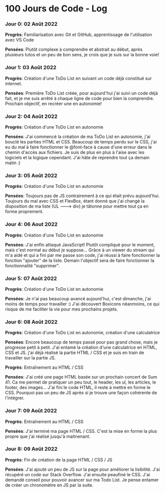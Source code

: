 # 100 Jours de Code - Log

### Jour 0: 02 Août 2022

**Progrès**: Familiarisation avec Git et GitHub, apprentissage de l'utilisation avec VS Code 

**Pensées**: Plutôt complexe à comprendre et abstrait au début, après plusieurs tutos et un peu de bon sens, je crois que je suis sur la bonne voie!

### Jour 1: 03 Août 2022

**Progrès**: Création d'une ToDo List en suivant un code déjà constitué sur internet.

**Pensées**: Première ToDo List créée, pour aujourd'hui j'ai suivi un code déjà fait, et je me suis arrêté à chaque ligne de code pour bien la comprendre. Prochain objectif, en recréer une en autonomie!

### Jour 2: 04 Août 2022 

**Progrès**: Création d'une ToDo List en autonomie 

**Pensées**: J'ai commencé la création de ma ToDo List en autonomie, j'ai bouclé les parties HTML et CSS. Beaucoup de temps perdu sur le CSS, j'ai eu du mal à faire fonctionner le @font-face à cause d'une erreur dans le chemin d'accès aux fichiers. Je suis de plus en plus à l'aise avec les logiciels et la logique cependant. J'ai hâte de reprendre tout ça demain matin :)

### Jour 3: 05 Août 2022

**Progrès**: Création d'une ToDo List en autonomie

**Pensées**: Toujours pas de JS contrairement à ce qui était prévu aujourd'hui. Toujours du mal avec CSS et FlexBox, étant donné que j'ai changé la disposition de ma liste (UL ---> div) je tâtonne pour mettre tout ça en forme proprement. 

### Jour 4: 06 Aout 2022 

**Progrès**: Création d'une ToDo List en autonomie

**Pensées**: J'ai enfin attaqué JavaScript! Plutôt compliqué pour le moment, mais c'est normal au début je suppose... Grâce à un viewer du stream qui m'a aidé et qui a fini par me passe son code, j'ai réussi à faire fonctionner la fonction "ajouter" de la liste. Demain l'objectif sera de faire fonctionner la fonctionnalité "supprimer". 

### Jour 5: 07 Août 2022

**Progrès**: Création d'une ToDo List en autonomie

**Pensées**: Je n'ai pas beaucoup avancé aujourd'hui, c'est dimanche, j'ai moins de temps pour travailler :) J'ai découvert Boxicons néanmoins, ce qui risque de me faciliter la vie pour mes prochains projets. 

### Jour 6: 08 Août 2022

**Progrès**: Création d'une ToDo List en autonomie, création d'une calculatrice

**Pensées**: Encore beaucoup de temps passé pour pas grand chose, mais je progresse petit à petit. J'ai entamé la création d'une calculatrice en HTML, CSS et JS. j'ai déjà réalisé la partie HTML / CSS et je suis en train de travailler sur la partie JS. 

**Progrès**: Entraînement au HTML / CSS

**Pensées**: J'ai créé une page HTML basée sur un prochain concert de Sum 41. Ca me permet de pratiquer un peu tout, le header, les ul, les articles, le footer, des images... J'ai fini le code HTML, il reste à mettre en forme le CSS. Pourquoi pas un peu de JS après si je trouve une façon cohérente de l'intégrer.

### Jour 7: 09 Août 2022

**Progrès**: Entraînement au HTML / CSS

**Pensées**: J'ai terminé ma page HTML / CSS. C'est la mise en forme la plus propre que j'ai réalisé jusqu'à maitnenant. 

### Jour 8: 09 Août 2022

**Progrès**: Fin de création de la page HTML / CSS / JS 

**Pensées**: J'ai ajouté un peu de JS sur la page pour améliorer la lisibilité. J'ai récupéré un code sur Stack Overflow. J'ai ensuite peaufiné le CSS. J'ai demandé conseil pour pouvoir avancer sur ma Todo List. Je pense entamer de créer un chronomètre en JS par la suite.
